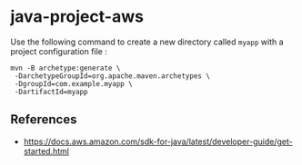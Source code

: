 # java-project-aws

Use the following command to create a new directory called `myapp` with a project configuration file :

```shell
mvn -B archetype:generate \
 -DarchetypeGroupId=org.apache.maven.archetypes \
 -DgroupId=com.example.myapp \
 -DartifactId=myapp
 ```
 
 ## References
 
 - https://docs.aws.amazon.com/sdk-for-java/latest/developer-guide/get-started.html
